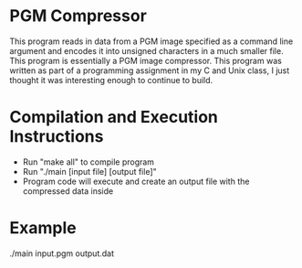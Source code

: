 # PGM Compressor 
This program reads in data from a PGM image specified as a command line argument and encodes it into unsigned characters in a much smaller file. This program is essentially a PGM image compressor. 
This program was written as part of a programming assignment in my C and Unix class, I just thought it was interesting enough to continue to build. 

# Compilation and Execution Instructions 
* Run "make all" to compile program
* Run "./main [input file] [output file]"
* Program code will execute and create an output file with the compressed data inside 

# Example
./main input.pgm output.dat
